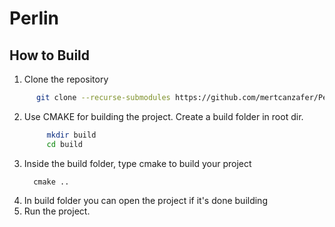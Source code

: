 # Perlin
## How to Build

1. Clone the repository
 ```bash
       git clone --recurse-submodules https://github.com/mertcanzafer/Perlin.git
```
2. Use CMAKE for building the project. Create a build folder in root dir.
   ```bash
        mkdir build
        cd build
   ```
3. Inside the build folder, type cmake to build your project
   ```basg
     cmake ..
   ```
4. In build folder you can open the project if it's done building
5. Run the project.
   


